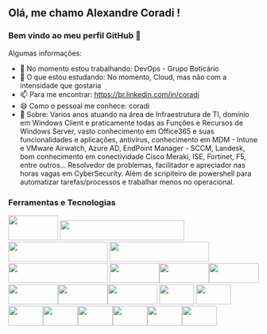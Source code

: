 ## Olá, me chamo Alexandre Coradi ! 
### Bem vindo ao meu perfil GitHub 👋


Algumas informações:

- 🔭 No momento estou trabalhando: DevOps - Grupo Boticário
- 🌱 O que estou estudando: No momento, Cloud, mas não com a intensidade que gostaria
- 📫 Para me encontrar: https://br.linkedin.com/in/coradi
- 😄 Como o pessoal me conhece: coradi
- 💬 Sobre: Varios anos atuando na área de Infraestrutura de TI, domínio em Windows Client e praticamente todas as Funções e Recursos de Windows Server, vasto conhecimento em Office365 e suas funcionalidades e aplicações, antivírus, conhecimento em MDM - Intune e VMware Airwatch, Azure AD, EndPoint Manager - SCCM, Landesk, bom conhecimento em conectividade Cisco Meraki, ISE, Fortinet, F5, entre outros... Resolvedor de problemas, facilitador e apreciador nas horas vagas em CyberSecurity. Além de scripiteiro de powershell para automatizar tarefas/processos e trabalhar menos no operacional. 

### Ferramentas e Tecnologias

<img src="https://www.sureskills.com/Portals/0/Images/4-Logo-Library/Microsof_PowerShell_logo_and_wordmark.svg" width="100" height="50"/> <img src="https://cdn.worldvectorlogo.com/logos/active-directory-1.svg" width="250" height="40"/> <img src="https://upload.wikimedia.org/wikipedia/commons/1/14/Office_365_%282013-2019%29.svg" width="200" height="40"/> <img src="https://cdn.worldvectorlogo.com/logos/windows-server.svg" width="200" height="40"/>   <img src="https://upload.wikimedia.org/wikipedia/commons/0/05/Windows_10_Logo.svg" width="200" height="40"/> <img src="https://cdn.worldvectorlogo.com/logos/trend-micro-logo-1.svg" width="100" height="40"/><img src="https://cdn.worldvectorlogo.com/logos/f5-networks-logo.svg" width="100" height="40"/><img src="https://cdn.worldvectorlogo.com/logos/fortinet-logo.svg" width="100" height="40"/><img src="https://cdn.worldvectorlogo.com/logos/vmware-1.svg" width="100" height="40"/><img src="https://cdn.worldvectorlogo.com/logos/palo-alto.svg" width="100" height="40"/><img src="https://cdn.worldvectorlogo.com/logos/cisco-2.svg" width="100" height="40"/> <img src="https://cdn.worldvectorlogo.com/logos/system-center-configuration-manager.svg" width="70" height="40"/>
<img src="https://cdn.worldvectorlogo.com/logos/sharepoint-1.svg" width="70" height="40"/><img src="https://cdn.worldvectorlogo.com/logos/power-bi.svg" width="70" height="40"/><img src="https://upload.wikimedia.org/wikipedia/commons/4/48/Dell_Logo.svg" width="70" height="40"/><img src="https://www.logo.wine/a/logo/Microsoft_Azure/Microsoft_Azure-Logo.wine.svg" width="70" height="40"/><img src="https://upload.wikimedia.org/wikipedia/commons/9/93/Amazon_Web_Services_Logo.svg" width="70" height="40"/><img src="https://upload.wikimedia.org/wikipedia/commons/6/6f/Zabbix_logo.svg" width="70" height="40"/><img src="https://www.vectorlogo.zone/logos/grafana/grafana-ar21.svg" width="70" height="40"/>




















